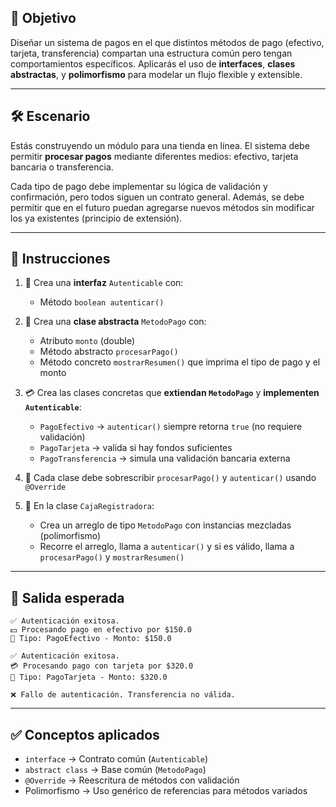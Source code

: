## 🎯 Objetivo

Diseñar un sistema de pagos en el que distintos métodos de pago (efectivo, tarjeta, transferencia) compartan una estructura común pero tengan comportamientos específicos. Aplicarás el uso de **interfaces**, **clases abstractas**, y **polimorfismo** para modelar un flujo flexible y extensible.

---

## 🛠️ Escenario

Estás construyendo un módulo para una tienda en línea. El sistema debe permitir **procesar pagos** mediante diferentes medios: efectivo, tarjeta bancaria o transferencia.

Cada tipo de pago debe implementar su lógica de validación y confirmación, pero todos siguen un contrato general. Además, se debe permitir que en el futuro puedan agregarse nuevos métodos sin modificar los ya existentes (principio de extensión).

---

## 📝 Instrucciones

1. 🔧 Crea una **interfaz** `Autenticable` con:
   - Método `boolean autenticar()`

2. 🧱 Crea una **clase abstracta** `MetodoPago` con:
   - Atributo `monto` (double)
   - Método abstracto `procesarPago()`
   - Método concreto `mostrarResumen()` que imprima el tipo de pago y el monto

3. 💳 Crea las clases concretas que **extiendan `MetodoPago`** y **implementen `Autenticable`**:
   - `PagoEfectivo` → `autenticar()` siempre retorna `true` (no requiere validación)
   - `PagoTarjeta` → valida si hay fondos suficientes
   - `PagoTransferencia` → simula una validación bancaria externa

4. 🧠 Cada clase debe sobrescribir `procesarPago()` y `autenticar()` usando `@Override`

5. 🧪 En la clase `CajaRegistradora`:
   - Crea un arreglo de tipo `MetodoPago` con instancias mezcladas (polimorfismo)
   - Recorre el arreglo, llama a `autenticar()` y si es válido, llama a `procesarPago()` y `mostrarResumen()`

---

## 🧩 Salida esperada

```plaintext
✅ Autenticación exitosa.
💵 Procesando pago en efectivo por $150.0
📄 Tipo: PagoEfectivo - Monto: $150.0

✅ Autenticación exitosa.
💳 Procesando pago con tarjeta por $320.0
📄 Tipo: PagoTarjeta - Monto: $320.0

❌ Fallo de autenticación. Transferencia no válida.
```

---

## ✅ Conceptos aplicados

- `interface` → Contrato común (`Autenticable`)
- `abstract class` → Base común (`MetodoPago`)
- `@Override` → Reescritura de métodos con validación
- Polimorfismo → Uso genérico de referencias para métodos variados
